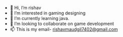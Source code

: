 - 👋 Hi, I’m rishav
- 👀 I’m interested in gaming designing 
- 🌱 I’m currently learning java.
- 💞️ I’m looking to collaborate on game development 
- 📫 This is my email- rishavmaudgil7402@gmail.com

<!---
rishav-079/rishav-079 is a ✨ special ✨ repository because its `README.md` (this file) appears on your GitHub profile.
You can click the Preview link to take a look at your changes.
--->
